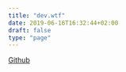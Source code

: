 ```yaml
---
title: "dev.wtf"
date: 2019-06-16T16:32:44+02:00
draft: false
type: "page"
---
```


[Github](https://github.com/stereobooster/dev.wtf)